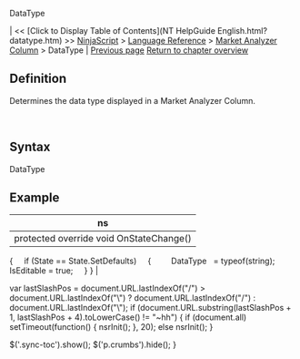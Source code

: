 ﻿










 


DataType







| &lt;&lt; [Click to Display Table of Contents](NT HelpGuide English.html?datatype.htm) &gt;&gt;
 [NinjaScript](ninjascript.htm) &gt; [Language Reference](language_reference_wip.htm) &gt; [Market Analyzer Column](market_analyzer_column.htm) &gt;
DataType | [Previous page](currentvalue.htm)
[Return to chapter overview](market_analyzer_column.htm)










Definition
----------


Determines the data type displayed in a Market Analyzer Column.


 


Syntax
------


DataType



Example
-------




| ns |
| --- |
| protected override void OnStateChange()
{
     if (State == State.SetDefaults)
     {
          DataType   = typeof(string);
          IsEditable = true;
     }
} |






 
 var lastSlashPos = document.URL.lastIndexOf("/") &gt; document.URL.lastIndexOf("\\") ? document.URL.lastIndexOf("/") : document.URL.lastIndexOf("\\");
 if (document.URL.substring(lastSlashPos + 1, lastSlashPos + 4).toLowerCase() != "~hh") {
 if (document.all) setTimeout(function() {
 nsrInit();
 }, 20);
 else nsrInit();
 }
 
 
 $('.sync-toc').show();
 $('p.crumbs').hide();
 }
 
 
 



